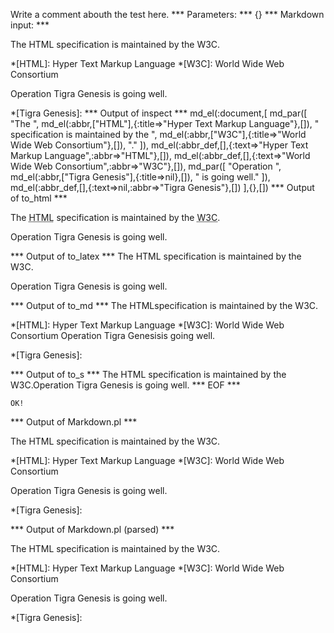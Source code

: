 Write a comment abouth the test here.
*** Parameters: ***
{}
*** Markdown input: ***

The HTML specification is maintained by the W3C.

*[HTML]: Hyper Text Markup Language
*[W3C]:  World Wide Web Consortium



Operation Tigra Genesis is going well.

*[Tigra Genesis]:
*** Output of inspect ***
md_el(:document,[
	md_par([
		"The ",
		md_el(:abbr,["HTML"],{:title=>"Hyper Text Markup Language"},[]),
		" specification is maintained by the ",
		md_el(:abbr,["W3C"],{:title=>"World Wide Web Consortium"},[]),
		"."
	]),
	md_el(:abbr_def,[],{:text=>"Hyper Text Markup Language",:abbr=>"HTML"},[]),
	md_el(:abbr_def,[],{:text=>"World Wide Web Consortium",:abbr=>"W3C"},[]),
	md_par([
		"Operation ",
		md_el(:abbr,["Tigra Genesis"],{:title=>nil},[]),
		" is going well."
	]),
	md_el(:abbr_def,[],{:text=>nil,:abbr=>"Tigra Genesis"},[])
],{},[])
*** Output of to_html ***

<p>The <abbr title='Hyper Text Markup Language'>HTML</abbr> specification is maintained by the <abbr title='World Wide Web Consortium'>W3C</abbr>.</p>

<p>Operation <abbr>Tigra Genesis</abbr> is going well.</p>

*** Output of to_latex ***
The HTML specification is maintained by the W3C.

Operation Tigra Genesis is going well.


*** Output of to_md ***
The HTMLspecification is maintained by
the W3C.

*[HTML]: Hyper Text Markup Language
*[W3C]: World Wide Web Consortium
Operation Tigra Genesisis going well.

*[Tigra Genesis]: 

*** Output of to_s ***
The HTML specification is maintained by the W3C.Operation Tigra Genesis is going well.
*** EOF ***



	OK!



*** Output of Markdown.pl ***
<p>The HTML specification is maintained by the W3C.</p>

<p>*[HTML]: Hyper Text Markup Language
*[W3C]:  World Wide Web Consortium</p>

<p>Operation Tigra Genesis is going well.</p>

<p>*[Tigra Genesis]:</p>

*** Output of Markdown.pl (parsed) ***
<p>The HTML specification is maintained by the W3C.</p
   ><p>*[HTML]: Hyper Text Markup Language
*[W3C]:  World Wide Web Consortium</p
   ><p>Operation Tigra Genesis is going well.</p
   ><p>*[Tigra Genesis]:</p
 >